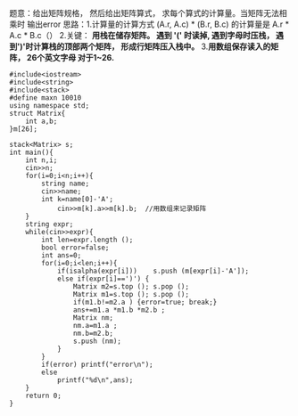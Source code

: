 题意：给出矩阵规格， 然后给出矩阵算式， 求每个算式的计算量。当矩阵无法相乘时 输出error
思路：1.计算量的计算方式 (A.r, A.c) * (B.r, B.c) 的计算量是 A.r * A.c * B.c（）
    2.关键： **用栈在储存矩阵。 遇到 '(' 时读掉, 遇到字母时压栈， 遇到')'时计算栈的顶部两个矩阵， 形成行矩阵压入栈中。**
    3.**用数组保存读入的矩阵， 26个英文字母 对于1~26.**
```
#include<iostream>
#include<string>
#include<stack>
#define maxn 10010
using namespace std;
struct Matrix{
	int a,b;
}m[26];

stack<Matrix> s;
int main(){
	int n,i;
	cin>>n;
	for(i=0;i<n;i++){
		string name;
		cin>>name;
		int k=name[0]-'A';
			cin>>m[k].a>>m[k].b;  //用数组来记录矩阵
	}
	string expr;
	while(cin>>expr){
		int len=expr.length ();
		bool error=false;
		int ans=0;
		for(i=0;i<len;i++){
			if(isalpha(expr[i]))	s.push (m[expr[i]-'A']);
			else if(expr[i]==')') {
				Matrix m2=s.top (); s.pop ();
				Matrix m1=s.top (); s.pop ();
				if(m1.b!=m2.a ) {error=true; break;}
				ans+=m1.a *m1.b *m2.b ;
				Matrix nm;
				nm.a=m1.a ;
				nm.b=m2.b;
				s.push (nm);
			}
		}
		if(error) printf("error\n");
		else
			printf("%d\n",ans);
	}
	return 0;
}


```
